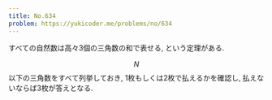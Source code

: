 ```yaml
---
title: No.634
problem: https://yukicoder.me/problems/no/634
---
```

すべての自然数は高々3個の三角数の和で表せる, という定理がある.

$$ N $$ 以下の三角数をすべて列挙しておき, 1枚もしくは2枚で払えるかを確認し, 払えないならば3枚が答えとなる.
